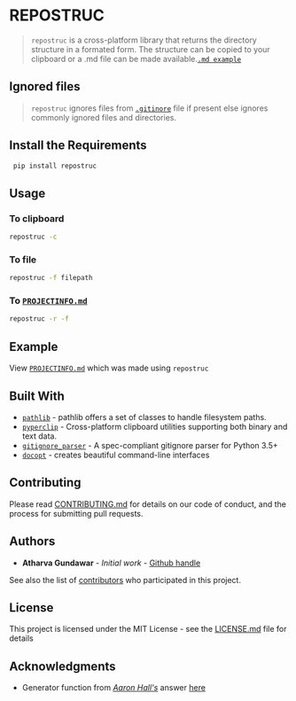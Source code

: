 # REPOSTRUC

>`repostruc` is a cross-platform library that returns the directory structure in a formated form. The structure can be copied to your clipboard or a .md file can be made available.[`.md example`](PROJECTINFO.md)

## Ignored files

>`repostruc` ignores files from [`.gitinore`](.gitinore) file if present else ignores commonly ignored files and directories.

## Install the Requirements

```bash
 pip install repostruc
```

## Usage

### To clipboard

```bash
repostruc -c
```

### To file

```bash
repostruc -f filepath
```

### To [`PROJECTINFO.md`](PROJECTINFO.md)

```bash
repostruc -r -f
```

## Example

 View [`PROJECTINFO.md`](PROJECTINFO.md) which was made using `repostruc`

## Built With

* [`pathlib`](https://pypi.org/project/pathlib/) - pathlib offers a set of classes to handle filesystem paths.
* [`pyperclip`](https://pypi.org/project/pyperclip3/) - Cross-platform clipboard utilities supporting both binary and text data.
* [`gitignore_parser`](https://pypi.org/project/gitignore-parser/) - A spec-compliant gitignore parser for Python 3.5+
* [`docopt`](https://pypi.org/project/docopt/) - creates beautiful command-line interfaces

## Contributing

Please read [CONTRIBUTING.md](https://github.com/) for details on our code of conduct, and the process for submitting pull requests.

## Authors

* **Atharva Gundawar** - *Initial work* - [Github handle](https://github.com/Atharva-Gundawar)

See also the list of [contributors](https://github.com/your/project/contributors) who participated in this project.

## License

This project is licensed under the MIT License - see the [LICENSE.md](LICENSE.md) file for details

## Acknowledgments

* Generator function from [*Aaron Hall's*](https://stackoverflow.com/users/541136/aaron-hall) answer [here](https://stackoverflow.com/questions/9727673/list-directory-tree-structure-in-python)
